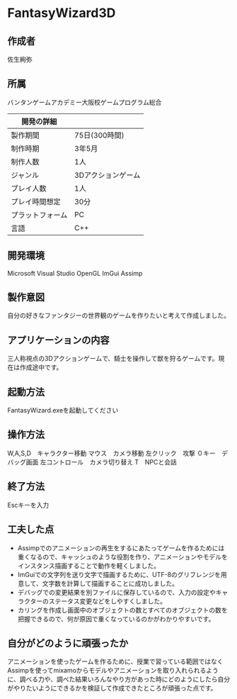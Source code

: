 # FantasyWizard3D

## 作成者	
佐生絢弥

## 所属 
バンタンゲームアカデミー大阪校ゲームプログラム総合

|開発の詳細||
----|----
|製作期間|75日(300時間)|
|制作時期|3年5月|
|制作人数|1人|
|ジャンル|3Dアクションゲーム|
|プレイ人数|1人|
|プレイ時間想定|30分|
|プラットフォーム|PC|
|言語|C++|

## 開発環境　　　　　　
Microsoft Visual Studio 
OpenGL
ImGui
Assimp

## 製作意図
自分の好きなファンタジーの世界観のゲームを作りたいと考えて作成しました。

## アプリケーションの内容
三人称視点の3Dアクションゲームで、騎士を操作して獣を狩るゲームです。現在は作成途中です。

## 起動方法
FantasyWizard.exeを起動してください

## 操作方法
W,A,S,D　キャラクター移動
マウス　カメラ移動
左クリック　攻撃
０キー　デバッグ画面
左コントロール　カメラ切り替え
T　NPCと会話

## 終了方法
Escキーを入力

## 工夫した点
- Assimpでのアニメーションの再生をするにあたってゲームを作るためには重くなるので、キャッシュのような役割を作り、アニメーションやモデルをインスタンス描画することで動作を軽くしました。
- ImGuiでの文字列を送り文字で描画するために、UTF-8のグリフレンジを用意して、文字数を計算して描画することに成功しました。
- デバッグでの変更結果を別ファイルに保存しているので、入力の設定やキャラクターのステータス変更などをしやすくしました。
- カリングを作成し画面中のオブジェクトの数とすべてのオブジェクトの数を把握できるので、何が原因で重くなっているのかがわかりやすいです。

## 自分がどのように頑張ったか
アニメーションを使ったゲームを作るために、授業で習っている範囲ではなくAssimpを使ってmixamoからモデルやアニメーションを取り入れられるように、調べる力や、調べた結果いろんなやり方があった時にどのようにしたら自分がやりたいようにできるかを検証して作成できたところが頑張った点です。
